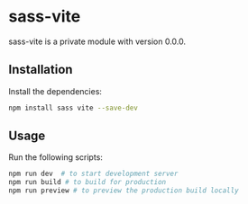 

# sass-vite

sass-vite is a private module with version 0.0.0.

## Installation

Install the dependencies:

```bash
npm install sass vite --save-dev 
```

## Usage 
Run the following scripts: 
```bash 
npm run dev  # to start development server 
npm run build # to build for production 
npm run preview # to preview the production build locally  
```